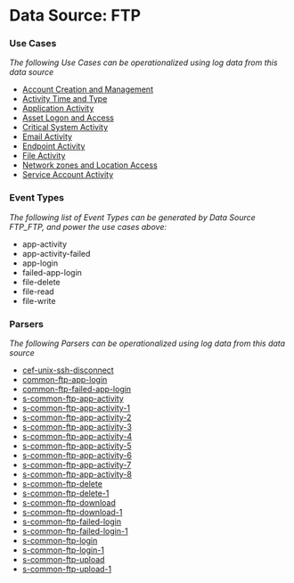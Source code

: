 Data Source: FTP
================

### Use Cases

_The following Use Cases can be operationalized using log data from this data source_

* [Account Creation and Management](usecase_account_creation_and_management.md)
* [Activity Time  and Type](usecase_activity_time__and_type.md)
* [Application Activity](usecase_application_activity.md)
* [Asset Logon and Access](usecase_asset_logon_and_access.md)
* [Critical System Activity](usecase_critical_system_activity.md)
* [Email Activity](usecase_email_activity.md)
* [Endpoint Activity](usecase_endpoint_activity.md)
* [File Activity](usecase_file_activity.md)
* [Network zones and Location Access](usecase_network_zones_and_location_access.md)
* [Service Account Activity](usecase_service_account_activity.md)


### Event Types

_The following list of Event Types can be generated by Data Source FTP_FTP, and power the use cases above:_

- app-activity
- app-activity-failed
- app-login
- failed-app-login
- file-delete
- file-read
- file-write


### Parsers

_The following Parsers can be operationalized using log data from this data source_

* [cef-unix-ssh-disconnect](parserContent_cef-unix-ssh-disconnect.md)
* [common-ftp-app-login](parserContent_common-ftp-app-login.md)
* [common-ftp-failed-app-login](parserContent_common-ftp-failed-app-login.md)
* [s-common-ftp-app-activity](parserContent_s-common-ftp-app-activity.md)
* [s-common-ftp-app-activity-1](parserContent_s-common-ftp-app-activity-1.md)
* [s-common-ftp-app-activity-2](parserContent_s-common-ftp-app-activity-2.md)
* [s-common-ftp-app-activity-3](parserContent_s-common-ftp-app-activity-3.md)
* [s-common-ftp-app-activity-4](parserContent_s-common-ftp-app-activity-4.md)
* [s-common-ftp-app-activity-5](parserContent_s-common-ftp-app-activity-5.md)
* [s-common-ftp-app-activity-6](parserContent_s-common-ftp-app-activity-6.md)
* [s-common-ftp-app-activity-7](parserContent_s-common-ftp-app-activity-7.md)
* [s-common-ftp-app-activity-8](parserContent_s-common-ftp-app-activity-8.md)
* [s-common-ftp-delete](parserContent_s-common-ftp-delete.md)
* [s-common-ftp-delete-1](parserContent_s-common-ftp-delete-1.md)
* [s-common-ftp-download](parserContent_s-common-ftp-download.md)
* [s-common-ftp-download-1](parserContent_s-common-ftp-download-1.md)
* [s-common-ftp-failed-login](parserContent_s-common-ftp-failed-login.md)
* [s-common-ftp-failed-login-1](parserContent_s-common-ftp-failed-login-1.md)
* [s-common-ftp-login](parserContent_s-common-ftp-login.md)
* [s-common-ftp-login-1](parserContent_s-common-ftp-login-1.md)
* [s-common-ftp-upload](parserContent_s-common-ftp-upload.md)
* [s-common-ftp-upload-1](parserContent_s-common-ftp-upload-1.md)
